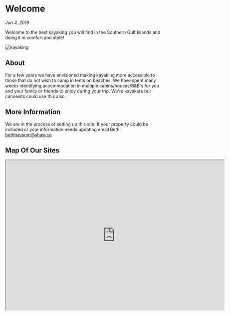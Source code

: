 # Welcome

*Jun 4, 2019*

Welcome to the best kayaking you will find in the Southern Gulf Islands and doing it in comfort and style!

![kayaking](https://kayakfriendly.com/img/12.jpg)

## About

For a few years we have envisioned making kayaking more accessible to those that do not wish to camp
in tents on beaches. We have spent many weeks identifying accommodation in multiple
cabins/houses/B&B's for you and your family or friends to enjoy during your trip. We're kayakers but canoeists could use this also.

## More Information

We are in the process of setting up this site. If your property could be included or your information needs updating email Beth:   bethhaysom@shaw.ca 

## Map Of Our Sites

<iframe src="https://www.google.com/maps/d/embed?mid=1cRm9rBLq9bzLeRG05hVeY_ndT23i-mi9" width="700" height="480"></iframe>

